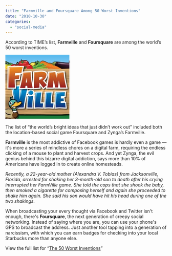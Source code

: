 ```yaml
---
title: "Farmville and Foursquare Among 50 Worst Inventions"
date: "2010-10-30"
categories: 
  - "social-media"
---
```


According to TIME’s list, **Farmville** and **Foursquare** are among the world’s 50 worst inventions.

[![FarmVille](images/FarmVille_logo.png)](http://en.wikipedia.org/wiki/File:FarmVille_logo.png)

The list of “the world’s bright ideas that just didn’t work out” included both the location-based social game Foursquare and Zynga’s Farmville.

**Farmville** is the most addictive of Facebook games is hardly even a game — it's more a series of mindless chores on a digital farm, requiring the endless clicking of a mouse to plant and harvest crops. And yet Zynga, the evil genius behind this bizarre digital addiction, says more than 10% of Americans have logged in to create online homesteads.

_Recently, a 22-year-old mother (Alexandra V. Tobias) from Jacksonville, Florida, arrested for shaking her 3-month-old son to death after his crying interrupted her FarmVille game. She told the cops that she shook the baby, then smoked a cigarette for composing herself and again she proceeded to shake him again. She said his son would have hit his head during one of the two shakings._

When broadcasting your every thought via Facebook and Twitter isn't enough, there's **Foursquare**, the next generation of creepy social networking. Instead of saying where you are, you can use your phone's GPS to broadcast the address. Just another tool tapping into a generation of narcissism, with which you can earn badges for checking into your local Starbucks more than anyone else.

View the full list for “[The 50 Worst Inventions](http://www.time.com/time/specials/packages/completelist/0,29569,1991915,00.html)”
